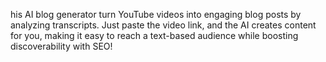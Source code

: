 his AI blog generator turn YouTube videos into engaging blog posts by analyzing transcripts. Just paste the video link, and the AI creates content for you, making it easy to reach a text-based audience while boosting discoverability with SEO!
